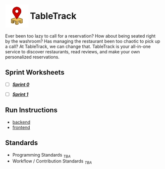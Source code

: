 <h1 style="display: flex; align-items: center; gap: 5px;">
  <img src="TableTrack-logo.svg" alt="Logo" height="75" style="padding: 0; margin: 0;" />
  TableTrack
</h1>

Ever been too lazy to call for a reservation? How about being seated right by the washroom? Has managing the restaurant been too chaotic to pick up a call? At TableTrack, we can change that. TableTrack is your all-in-one service to discover restaurants, read reviews, and make your own personalized reservations.


## Sprint Worksheets
 - [ ] ***[Sprint 0](./documentation/sprint0/sprint0.md)***
 - [ ] ***[Sprint 1](./documentation/sprint1/worksheet1.md)***


## Run Instructions
- [backend](./documentation/Run_Instructions.md)
- [frontend](./source/frontend/web/README.md#front-end-start-instructions)

## Standards
- Programming Standards *$_{TBA}$*
- Workflow / Contribution Standards *$_{TBA}$*


